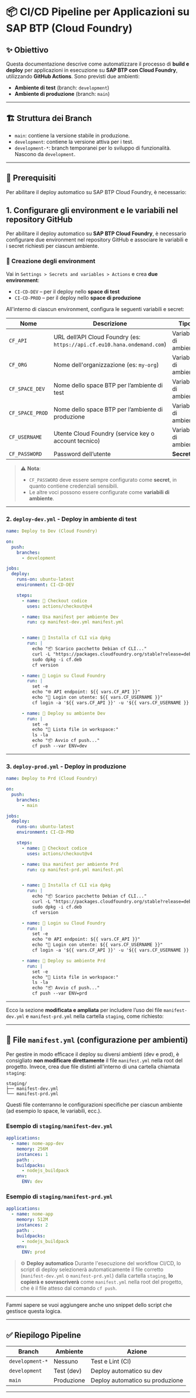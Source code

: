 # 📦 CI/CD Pipeline per Applicazioni su SAP BTP (Cloud Foundry)

## ✨ Obiettivo

Questa documentazione descrive come automatizzare il processo di **build e deploy** per applicazioni in esecuzione su **SAP BTP con Cloud Foundry**, utilizzando **GitHub Actions**. Sono previsti due ambienti:

- **Ambiente di test** (branch: `development`)
- **Ambiente di produzione** (branch: `main`)

---

## 🏗️ Struttura dei Branch

- `main`: contiene la versione stabile in produzione.
- `development`: contiene la versione attiva per i test.
- `development-*`: branch temporanei per lo sviluppo di funzionalità. Nascono da `development`.

---

## 🔧 Prerequisiti

Per abilitare il deploy automatico su SAP BTP Cloud Foundry, è necessario:

## 1. Configurare gli environment e le variabili nel repository GitHub

Per abilitare il deploy automatico su **SAP BTP Cloud Foundry**, è necessario configurare due environment nel repository GitHub e associare le variabili e i secret richiesti per ciascun ambiente.

### 🔧 Creazione degli environment

Vai in `Settings > Secrets and variables > Actions` e crea **due environment**:

* `CI-CD-DEV` – per il deploy nello **space di test**
* `CI-CD-PROD` – per il deploy nello **space di produzione**

All'interno di ciascun environment, configura le seguenti variabili e secret:

| Nome            | Descrizione                                                              | Tipo                  | Environment       |
| --------------- | ------------------------------------------------------------------------ | --------------------- | ----------------- |
| `CF_API`        | URL dell’API Cloud Foundry (es: `https://api.cf.eu10.hana.ondemand.com`) | Variabile di ambiente | Entrambi          |
| `CF_ORG`        | Nome dell'organizzazione (es: `my-org`)                                  | Variabile di ambiente | Entrambi          |
| `CF_SPACE_DEV`  | Nome dello space BTP per l’ambiente di test                              | Variabile di ambiente | Solo `CI-CD-DEV`  |
| `CF_SPACE_PROD` | Nome dello space BTP per l’ambiente di produzione                        | Variabile di ambiente | Solo `CI-CD-PROD` |
| `CF_USERNAME`   | Utente Cloud Foundry (service key o account tecnico)                     | Variabile di ambiente | Entrambi          |
| `CF_PASSWORD`   | Password dell’utente                                                     | **Secret**            | Entrambi          |

> ⚠️ **Nota**:
>
> * `CF_PASSWORD` deve essere sempre configurato come **secret**, in quanto contiene credenziali sensibili.
> * Le altre voci possono essere configurate come **variabili di ambiente**.

---

### 2. `deploy-dev.yml` - Deploy in ambiente di test

```yaml
name: Deploy to Dev (Cloud Foundry)

on:
  push:
    branches:
      - development

jobs:
  deploy:
    runs-on: ubuntu-latest
    environment: CI-CD-DEV

    steps:
      - name: 🔄 Checkout codice
        uses: actions/checkout@v4

      - name: Usa manifest per ambiente Dev
        run: cp manifest-dev.yml manifest.yml


      - name: 🔧 Installa cf CLI via dpkg
        run: |
          echo "📦 Scarico pacchetto Debian cf CLI..."
          curl -L "https://packages.cloudfoundry.org/stable?release=debian64" -o cf.deb
          sudo dpkg -i cf.deb
          cf version

      - name: 🔐 Login su Cloud Foundry
        run: |
          set -e
          echo "🌐 API endpoint: ${{ vars.CF_API }}"
          echo "👤 Login con utente: ${{ vars.CF_USERNAME }}"
          cf login -a '${{ vars.CF_API }}' -u '${{ vars.CF_USERNAME }}' -p '${{ secrets.CF_PASSWORD }}' -o '${{ vars.CF_ORG }}' -s '${{ vars.CF_SPACE_DEV }}'

      - name: 🚀 Deploy su ambiente Dev
        run: |
          set -e
          echo "📂 Lista file in workspace:"
          ls -la
          echo "📦 Avvio cf push..."
          cf push --var ENV=dev
```

---

### 3. `deploy-prod.yml` - Deploy in produzione

```yaml
name: Deploy to Prd (Cloud Foundry)

on:
  push:
    branches:
      - main

jobs:
  deploy:
    runs-on: ubuntu-latest
    environment: CI-CD-PRD

    steps:
      - name: 🔄 Checkout codice
        uses: actions/checkout@v4

      - name: Usa manifest per ambiente Prd
        run: cp manifest-prd.yml manifest.yml


      - name: 🔧 Installa cf CLI via dpkg
        run: |
          echo "📦 Scarico pacchetto Debian cf CLI..."
          curl -L "https://packages.cloudfoundry.org/stable?release=debian64" -o cf.deb
          sudo dpkg -i cf.deb
          cf version

      - name: 🔐 Login su Cloud Foundry
        run: |
          set -e
          echo "🌐 API endpoint: ${{ vars.CF_API }}"
          echo "👤 Login con utente: ${{ vars.CF_USERNAME }}"
          cf login -a '${{ vars.CF_API }}' -u '${{ vars.CF_USERNAME }}' -p '${{ secrets.CF_PASSWORD }}' -o '${{ vars.CF_ORG }}' -s '${{ vars.CF_SPACE_PROD }}'

      - name: 🚀 Deploy su ambiente Prd
        run: |
          set -e
          echo "📂 Lista file in workspace:"
          ls -la
          echo "📦 Avvio cf push..."
          cf push --var ENV=prd
```

---

Ecco la sezione **modificata e ampliata** per includere l’uso dei file `manifest-dev.yml` e `manifest-prd.yml` nella cartella `staging`, come richiesto:

---

## 📁 File `manifest.yml` (configurazione per ambienti)

Per gestire in modo efficace il deploy su diversi ambienti (dev e prod), è consigliato **non modificare direttamente** il file `manifest.yml` nella root del progetto.
Invece, crea due file distinti all'interno di una cartella chiamata `staging`:

```
staging/
├── manifest-dev.yml
└── manifest-prd.yml
```

Questi file conterranno le configurazioni specifiche per ciascun ambiente (ad esempio lo space, le variabili, ecc.).

### Esempio di `staging/manifest-dev.yml`

```yaml
applications:
  - name: nome-app-dev
    memory: 256M
    instances: 1
    path: .
    buildpacks:
      - nodejs_buildpack
    env:
      ENV: dev
```

### Esempio di `staging/manifest-prd.yml`

```yaml
applications:
  - name: nome-app
    memory: 512M
    instances: 2
    path: .
    buildpacks:
      - nodejs_buildpack
    env:
      ENV: prod
```

> ⚙️ **Deploy automatico**
> Durante l'esecuzione del workflow CI/CD, lo script di deploy selezionerà automaticamente il file corretto (`manifest-dev.yml` o `manifest-prd.yml`) dalla cartella `staging`, **lo copierà e sovrascriverà** come `manifest.yml` nella root del progetto, che è il file atteso dal comando `cf push`.

---

Fammi sapere se vuoi aggiungere anche uno snippet dello script che gestisce questa logica.


---

## ✅ Riepilogo Pipeline

| Branch        | Ambiente      | Azione                         |
|---------------|---------------|--------------------------------|
| `development-*`   | Nessuno       | Test e Lint (CI)               |
| `development` | Test (dev)    | Deploy automatico su dev       |
| `main`        | Produzione    | Deploy automatico su produzione|

---
